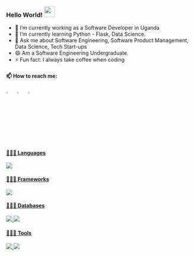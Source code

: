 ### Hello World!  <img src="https://github.com/sciencepal/sciencepal/blob/master/assets/Hi.gif" width="29px">

  

  
  - 🔭 I’m currently working as a Software Developer in Uganda
  - 🌱 I’m currently learning Python - Flask, Data Science.
  - 💬 Ask me about Software Engineering, Software Product Management, Data Science, Tech Start-ups
  - 😄 Am a Software Engineering Undergraduate.
  - ⚡ Fun fact: I always take coffee when coding
  
#### 📫 How to reach me:
  
[<img src="https://img.icons8.com/color/48/000000/linkedin.png" width="3.5%"/>](https://www.linkedin.com/in/asiimwe-edger-6567aa1b6/)  &nbsp; 
[<img src="https://img.icons8.com/color/48/000000/stackoverflow.png" width="3.5%"/>](https://stackoverflow.com/users/4441059/asiimwe-edgar)  &nbsp; 
<a href="mailto:edgerasiimwe@gmail.com"> <img src="https://img.icons8.com/fluent/48/000000/gmail.png" width="3.5%"/>

  #### 👨🏻‍💻 Languages <br />
  <img src="https://img.icons8.com/color/48/000000/python.png"/>
  
  #### 👨🏻‍💻 Frameworks <br />
  <img src="https://img.icons8.com/ios/50/000000/flask.png"/>
  
  #### 👨🏻‍💻 Databases <br />
  <img src="https://img.icons8.com/color/48/000000/mongodb.png"/>
  <img src="https://img.icons8.com/color/48/1A1A1A/postgreesql.png"/>
  
  
  #### 👨🏻‍💻 Tools <br />
  <img src="https://img.icons8.com/color/48/000000/visual-studio-code-2019.png"/>
  <img src="https://img.icons8.com/fluency/48/000000/github.png"/>
  
  
  


